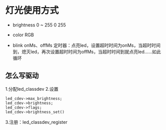 # 灯光使用方式
* brightness
0 ~ 255
0	255

* color
	RGB

* blink
	onMs、offMs
	定时器：点亮led，设置超时时间为onMs，当超时时间到，熄灭led，再次设置超时时间为offMs，当超时时间到就点亮led……如此循环

## 怎么写驱动
1.分配led_classdev
2.设置
```
led_cdev->max_brightness;
led_cdev->brightness;
led_cdev->flags;
led_cdev->brightness_set()
```
3.注册：led_classdev_register